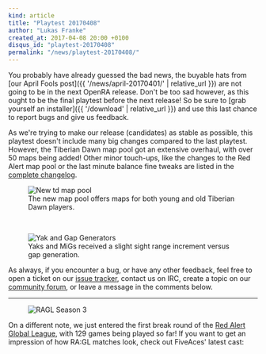 ```yaml
---
kind: article
title: "Playtest 20170408"
author: "Lukas Franke"
created_at: 2017-04-08 20:00 +0100
disqus_id: "playtest-20170408"
permalink: "/news/playtest-20170408/"
---
```


You probably have already guessed the bad news, the buyable hats from [our April Fools post]({{ '/news/april-20170401/' | relative_url }}) are not going to be in the next OpenRA release. Don't be too sad however, as this ought to be the final playtest before the next release! So be sure to [grab yourself an installer]({{ '/download' | relative_url }}) and use this last chance to report bugs and give us feedback.

As we're trying to make our release (candidates) as stable as possible, this playtest doesn't include many big changes compared to the last playtest. However, the Tiberian Dawn map pool got an extensive overhaul, with over 50 maps being added! Other minor touch-ups, like the changes to the Red Alert map pool or the last minute balance fine tweaks are listed in the [complete changelog](https://github.com/OpenRA/OpenRA/wiki/Changelog/5d16339b25ad3fe88f293f4590cb959f70000a5b).

<figure>
  <img src="{{ '/images/news/20170408-td-map-pool.png' | relative_url }}" alt="New td map pool" />
  <figcaption>The new map pool offers maps for both young and old Tiberian Dawn players.</figcaption>
</figure>
<br />
<figure>
  <img src="{{ '/images/news/20170408-yak-gap.png' | relative_url }}" alt="Yak and Gap Generators" />
  <figcaption>Yaks and MiGs received a slight sight range increment versus gap generation.</figcaption>
</figure>

As always, if you encounter a bug, or have any other feedback, feel free to open a ticket on our [issue tracker](https://bugs.openra.net), contact us on IRC, create a topic on our [community forum](https://forum.openra.net/), or leave a message in the comments below.

<hr>

<figure>
  <img src="{{ '/images/news/20170408-ragl-III.png' | relative_url }}" alt="RAGL Season 3" />
</figure>

On a different note, we just entered the first break round of the [Red Alert Global League](https://forum.openra.net/viewtopic.php?t=20000), with 129 games being played so far!
If you want to get an impression of how RA:GL matches look, check out FiveAces' latest cast:

<figure>
  <lite-youtube videoid="T0cSz8cUgpA"></lite-youtube>
</figure>
